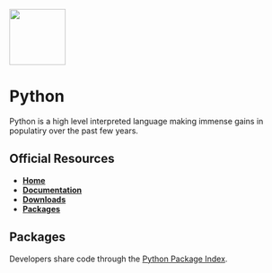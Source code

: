 <p align="left"><img src="https://user-images.githubusercontent.com/29161635/96948712-46d58800-14b4-11eb-8952-cd5df50a0ab0.png" width="100px" height="100x"></p>

# Python

Python is a high level interpreted language making immense gains in populatiry over the past few years.

## Official Resources
- **[Home](https://www.python.org/)**
- **[Documentation](https://www.python.org/doc)**
- **[Downloads](https://www.python.org/downloads)**
- **[Packages](https://pypi.org/)**

## Packages

Developers share code through the [Python Package Index](https://pypi.org/).

